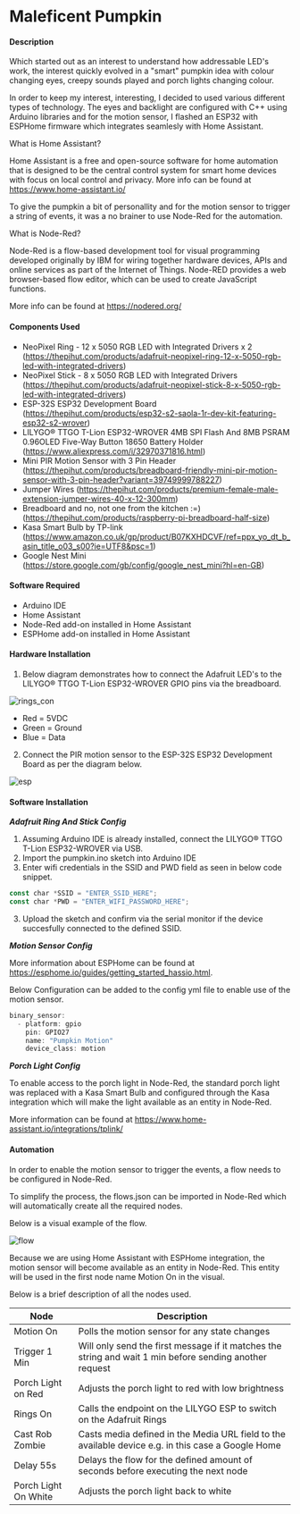 # Maleficent Pumpkin 

#### Description ####
Which started out as an interest to understand how addressable LED's work, the interest quickly evolved in a "smart" pumpkin idea with colour changing eyes, creepy 
sounds played  and porch lights changing colour.

In order to keep my interest, interesting, I decided to used various different types of technology. The eyes and backlight are configured with C++ using Arduino 
libraries and for the motion sensor, I flashed an ESP32 with ESPHome firmware which integrates seamlesly with Home Assistant.

What is Home Assistant?

Home Assistant is a free and open-source software for home automation that is designed to be the central control system for smart home devices with focus on local control and privacy. More info can be found at https://www.home-assistant.io/

To give the pumpkin a bit of personallity and for the motion sensor to trigger a string of events, it was a no brainer to use Node-Red for the automation.

What is Node-Red?

Node-Red is a flow-based development tool for visual programming developed originally by IBM for wiring together hardware devices, APIs and online services as part of the Internet of Things. Node-RED provides a web browser-based flow editor, which can be used to create JavaScript functions.

More info can be found at https://nodered.org/

#### Components Used ####
*	NeoPixel Ring - 12 x 5050 RGB LED with Integrated Drivers x 2 (https://thepihut.com/products/adafruit-neopixel-ring-12-x-5050-rgb-led-with-integrated-drivers)
*	NeoPixel Stick - 8 x 5050 RGB LED with Integrated Drivers (https://thepihut.com/products/adafruit-neopixel-stick-8-x-5050-rgb-led-with-integrated-drivers)
*	ESP-32S ESP32 Development Board (https://thepihut.com/products/esp32-s2-saola-1r-dev-kit-featuring-esp32-s2-wrover)
*	LILYGO® TTGO T-Lion ESP32-WROVER 4MB SPI Flash And 8MB PSRAM 0.96OLED Five-Way Button 18650 Battery Holder (https://www.aliexpress.com/i/32970371816.html)
* 	Mini PIR Motion Sensor with 3 Pin Header (https://thepihut.com/products/breadboard-friendly-mini-pir-motion-sensor-with-3-pin-header?variant=39749999788227)
*	Jumper Wires (https://thepihut.com/products/premium-female-male-extension-jumper-wires-40-x-12-300mm)
*	Breadboard and no, not one from the kitchen :=) (https://thepihut.com/products/raspberry-pi-breadboard-half-size)
*	Kasa Smart Bulb by TP-link (https://www.amazon.co.uk/gp/product/B07KXHDCVF/ref=ppx_yo_dt_b_asin_title_o03_s00?ie=UTF8&psc=1)
*	Google Nest Mini (https://store.google.com/gb/config/google_nest_mini?hl=en-GB)


#### Software Required ####
*	Arduino IDE 
*	Home Assistant 
*	Node-Red add-on installed in Home Assistant
*	ESPHome add-on installed in Home Assistant

#### Hardware Installation ####

1.	 Below diagram demonstrates how to connect the Adafruit LED's to the LILYGO® TTGO T-Lion ESP32-WROVER GPIO pins via the breadboard.

![rings_con](https://user-images.githubusercontent.com/18738275/139256348-9b839687-4a4a-446c-91fb-d2a77f8a1234.jpg)

*	Red = 5VDC
*	Green = Ground
*	Blue = Data


2.	 Connect the PIR motion sensor to the ESP-32S ESP32 Development Board as per the diagram below.

![esp](https://user-images.githubusercontent.com/18738275/139305163-d7ccd194-0453-413f-b879-ce4612f592e3.png)

	
#### Software Installation ####

***Adafruit Ring And Stick Config***

1.	Assuming Arduino IDE is already installed, connect the LILYGO® TTGO T-Lion ESP32-WROVER via USB.
2.	Import the pumpkin.ino sketch into Arduino IDE
3.	Enter wifi credentials in the SSID and PWD field as seen in below code snippet.

```js
const char *SSID = "ENTER_SSID_HERE";
const char *PWD = "ENTER_WIFI_PASSWORD_HERE";
```

3.	Upload the sketch and confirm via the serial monitor if the device succesfully connected to the defined SSID.
	
***Motion Sensor Config***

More information about ESPHome can be found at https://esphome.io/guides/getting_started_hassio.html.

Below Configuration can be added to the config yml file to enable use of the motion sensor.

```js
binary_sensor:
  - platform: gpio
    pin: GPIO27
    name: "Pumpkin Motion"
    device_class: motion
```

***Porch Light Config***

To enable access to the porch light in Node-Red, the standard porch light was replaced with a Kasa Smart Bulb and configured through the Kasa integration which will 
make the light available as an entity in Node-Red.

More information can be found at https://www.home-assistant.io/integrations/tplink/

#### Automation ####

In order to enable the motion sensor to trigger the events, a flow needs to be configured in Node-Red.

To simplify the process, the flows.json can be imported in Node-Red which will automatically create all the required nodes.

Below is a visual example of the flow.

![flow](https://user-images.githubusercontent.com/18738275/139308031-9d19dc17-3cef-4fa1-89f6-7b2722da2537.JPG)

Because we are using Home Assistant with ESPHome integration, the motion sensor will become available as an entity in Node-Red. 
This entity will be used in the first node name Motion On in the visual.

Below is a brief description of all the nodes used.

| Node  | Description |
| ------------- | ------------- |
| Motion On | Polls the motion sensor for any state changes  |
| Trigger 1 Min  | Will only send the first message if it matches the string and wait 1 min before sending another request |
| Porch Light on Red | Adjusts the porch light to red with low brightness |
| Rings On | Calls the endpoint on the LILYGO ESP to switch on the Adafruit Rings |
| Cast Rob Zombie | Casts media defined in the Media URL field to the available device e.g. in this case a Google Home |
| Delay 55s | Delays the flow for the defined amount of seconds before executing the next node |
| Porch Light On White | Adjusts the porch light back to white |

